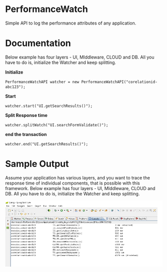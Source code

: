 # PerformanceWatch

Simple API to log the performance attributes of any application.

# Documentation

Below example has four layers - UI, MIddleware, CLOUD and DB. All you have to do is, initialize the Watcher and keep splitting. 

<b>Initialize</b>

```
PerformanceWatchAPI watcher = new PerformanceWatchAPI("corelationid-abc123");
```

<b>Start</b>

```
watcher.start("UI.getSearchResults()");
```

<b>Split Response time</b>

```
watcher.splitWatch("UI.searchFormValidate()");
```

<b>end the transaction</b>

```
watcher.end("UI.getSearchResults()"); 
```

# Sample Output

Assume your application has various layers, and you want to trace the response time of individual components, that is possible with this framework. Below example has four layers - UI, MIddleware, CLOUD and DB. All you have to do is, initialize the Watcher and keep splitting. 


<img src="https://github.com/vipinmpd08/PerformanceWatch/blob/master/Demo.png?raw=true" />


